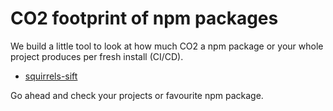 # CO2 footprint of npm packages

We build a little tool to look at how much CO2 a npm package or your whole project produces per fresh install (CI/CD).

* [squirrels-sift](https://github.com/ampeersenergy/squirrels-sift)

Go ahead and check your projects or favourite npm package.